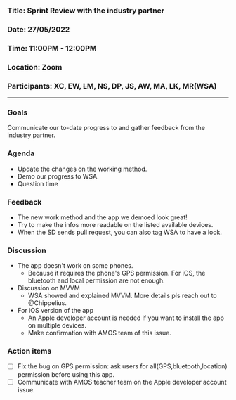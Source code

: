 ### Title: Sprint Review with the industry partner  
### Date: 27/05/2022  
### Time: 11:00PM - 12:00PM  
### Location: Zoom
### Participants: XC, EW, ~~LM~~, ~~NS~~, DP, ~~JS~~, AW, MA, LK, MR(WSA)

---
### Goals
Communicate our to-date progress to and gather feedback from the industry partner. 

### Agenda
- Update the changes on the working method.
- Demo our progress to WSA.
- Question time

### Feedback 
- The new work method and the app we demoed look great! 
- Try to make the infos more readable on the listed available devices.
- When the SD sends pull request, you can also tag WSA to have a look. 

### Discussion
- The app doesn't work on some phones. 
  - Because it requires the phone's GPS permission. For iOS, the bluetooth and local permission are not enough.
- Discussion on MVVM
  - WSA showed and explained MVVM. More details pls reach out to @Chippelius.
- For iOS version of the app
  - An Apple developer account is needed if you want to install the app on multiple devices.
  - Make confirmation with AMOS team of this issue. 

### Action items
- [ ] Fix the bug on GPS permission: ask users for all(GPS,bluetooth,location) permission before using this app.
- [ ] Communicate with AMOS teacher team on the Apple developer account issue.
